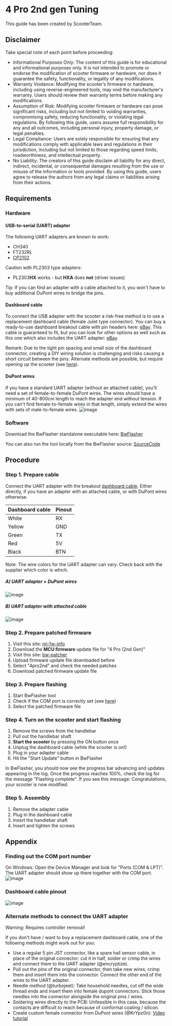 # 4 Pro 2nd gen Tuning
This guide has been created by ScooterTeam.

## Disclaimer
Take special note of each point before proceeding:

- Informational Purposes Only: The content of this guide is for educational and informational purposes only. It is not intended to promote or endorse the modification of scooter firmware or hardware, nor does it guarantee the safety, functionality, or legality of any modifications.
- Warranty Voidance: Modifying the scooter’s firmware or hardware, including using reverse-engineered tools, may void the manufacturer's warranty. Users should review their warranty terms before making any modifications.
- Assumption of Risk: Modifying scooter firmware or hardware can pose significant risks, including but not limited to voiding warranties, compromising safety, reducing functionality, or violating legal regulations. By following this guide, users assume full responsibility for any and all outcomes, including personal injury, property damage, or legal penalties.
- Legal Compliance: Users are solely responsible for ensuring that any modifications comply with applicable laws and regulations in their jurisdiction, including but not limited to those regarding speed limits, roadworthiness, and intellectual property.
- No Liability: The creators of this guide disclaim all liability for any direct, indirect, incidental, or consequential damages resulting from the use or misuse of the information or tools provided. By using this guide, users agree to release the authors from any legal claims or liabilities arising from their actions.

## Requirements
### Hardware
#### USB-to-serial (UART) adapter
The following UART adapters are known to work:

- CH340
- FT232RL
- [CP2102](https://github.com/BastelPichi/compatibility/issues/5)

Caution with PL2303 type adapters:
- PL2303**HX** works - but **HXA** does **not** (driver issues)

Tip: If you can find an adapter with a cable attached to it, you won't have to buy additional DuPont wires to bridge the pins.

#### Dashboard cable
To connect the USB adapter with the scooter a risk-free method is to use a replacement dashboard cable (female Julet type connector). You can buy a ready-to-use dashboard breakout cable with pin headers here: [eBay](https://www.ebay.de/itm/356418511323). This cable is guaranteed to fit, but you can look for other options as well such as this one which also includes the UART adapter: [eBay](https://www.ebay.com/itm/116467717525).

Remark: Due to the tight pin spacing and small size of the dashboard connector, creating a DIY wiring solution is challenging and risks causing a short circuit between the pins. Alternate methods are possible, but require opening up the scooter (see [here](#alternate-methods-to-connect-the-uart-adapter)).

#### DuPont wires
If you have a standard UART adapter (without an attached cable), you'll need a set of female-to-female DuPont wires. The wires should have a minimum of 40-800cm length to reach the adapter end without tension. If you can't find female-to-female wires in that length, simply extend the wires with sets of male-to-female wires.
![image](res/dupont_collection.png)  

### Software
Download the BwFlasher standalone executable here: [BwFlasher](https://github.com/scooterteam/bw-flasher/releases/latest)

You can also run the tool locally from the BwFlasher source: [SourceCode](https://github.com/scooterteam/bw-flasher)

## Procedure

### Step 1. Prepare cable
Connect the UART adapter with the breakout [dashboard cable](#dashboard-cable). Either directly, if you have an adapter with an attached cable, or with DuPont wires otherwise.

Dashboard cable | Pinout
-- | --
White | RX
Yellow | GND
Green | TX
Red | 5V
Black | BTN

Note: The wire colors for the UART adapter can vary. Check back with the supplier which color is which.

##### A) UART adapter + DuPont wires
![image](res/uart_connection_dupont.png)

##### B) UART adapter with attached cable
![image](res/uart_connection_direct.png)

### Step 2. Prepare patched firmware
1. Visit this site: [mi-fw-info](https://mi-fw-info.streamlit.app)
1. Download the **MCU firmware** update file for "4 Pro (2nd Gen)"
1. Visit this site: [bw-patcher](https://bw-patcher.streamlit.app)
1. Upload firmware update file downloaded before
1. Select "4pro2nd" and check the needed patches
1. Download patched firmware update file

### Step 3. Prepare flashing
1. Start BwFlasher tool
1. Check if the COM port is correctly set (see [here](#finding-out-the-com-port-number))
1. Select the patched firmware file

### Step 4. Turn on the scooter and start flashing
1. Remove the screws from the handlebar
1. Pull out the handlebar shaft
1. **Start the scooter** by pressing the ON button once
1. Unplug the dashboard cable (while the scooter is on!)
1. Plug in your adapter cable
1. Hit the "Start Update" button in BwFlasher

In BwFlasher, you should now see the progress bar advancing and updates appearing in the log. Once the progress reaches 100%, check the log for the message "Flashing complete". If you see this message: Congratulations, your scooter is now modified.

### Step 5. Assembly
1. Remove the adapter cable
2. Plug in the dashboard cable
3. Insert the handlebar shaft
4. Insert and tighten the screws

## Appendix

### Finding out the COM port number
On Windows: Open the Device Manager and look for "Ports (COM & LPT)". The UART adapter should show up there together with the COM port.  
![image](res/bwflasher_port_2.png)

### Dashboard cable pinout
![image](res/dash_cable_pinout.png)

### Alternate methods to connect the UART adapter
Warning: Requires controller removal!

If you don't have / want to buy a replacement dashboard cable, one of the following methods might work out for you:

- Use a regular 5 pin JST connector, like a spare hall sensor cable, in place of the original connector: cut it in half, solder or crimp the wires and connect them to the UART adapter (@encryptize).
- Pull out the pins of the original connector, then take new wires, crimp them and insert them into the connector. Connect the other end of the wires to the UART adapter.
- Needle method (@turbojeet): Take household needles, cut off the wide thread ends and insert them into female dupont connectors. Stick those needles into the connector alongside the original pins / wires.
- Soldering wires directly to the PCB: Unfeasible in this case, because the contacts are difficult to reach because of conformal coating / silicon.
- Create custom female connector from DuPont wires (@KrYpz0n): [Video tutorial](https://www.youtube.com/watch?v=MEVXANRJ1IM)
